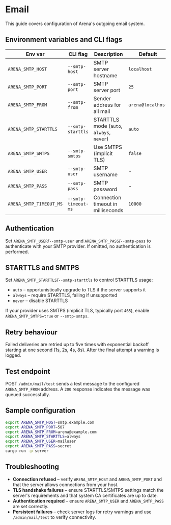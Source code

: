 # Email

This guide covers configuration of Arena's outgoing email system.

## Environment variables and CLI flags

| Env var                 | CLI flag            | Description                               | Default           |
| ----------------------- | ------------------- | ----------------------------------------- | ----------------- |
| `ARENA_SMTP_HOST`       | `--smtp-host`       | SMTP server hostname                      | `localhost`       |
| `ARENA_SMTP_PORT`       | `--smtp-port`       | SMTP server port                          | `25`              |
| `ARENA_SMTP_FROM`       | `--smtp-from`       | Sender address for all mail               | `arena@localhost` |
| `ARENA_SMTP_STARTTLS`   | `--smtp-starttls`   | STARTTLS mode (`auto`, `always`, `never`) | `auto`            |
| `ARENA_SMTP_SMTPS`      | `--smtp-smtps`      | Use SMTPS (implicit TLS)                  | `false`           |
| `ARENA_SMTP_USER`       | `--smtp-user`       | SMTP username                             | -                 |
| `ARENA_SMTP_PASS`       | `--smtp-pass`       | SMTP password                             | -                 |
| `ARENA_SMTP_TIMEOUT_MS` | `--smtp-timeout-ms` | Connection timeout in milliseconds        | `10000`           |

## Authentication

Set `ARENA_SMTP_USER`/`--smtp-user` and `ARENA_SMTP_PASS`/`--smtp-pass`
to authenticate with your SMTP provider. If omitted, no authentication
is performed.

## STARTTLS and SMTPS

Set `ARENA_SMTP_STARTTLS`/`--smtp-starttls` to control STARTTLS usage:

- `auto` – opportunistically upgrade to TLS if the server supports it
- `always` – require STARTTLS, failing if unsupported
- `never` – disable STARTTLS

If your provider uses SMTPS (implicit TLS, typically port `465`), enable
`ARENA_SMTP_SMTPS=true` or `--smtp-smtps`.

## Retry behaviour

Failed deliveries are retried up to five times with exponential
backoff starting at one second (1s, 2s, 4s, 8s). After the final
attempt a warning is logged.

## Test endpoint

POST `/admin/mail/test` sends a test message to the configured
`ARENA_SMTP_FROM` address. A `200` response indicates the message was
queued successfully.

## Sample configuration

```bash
export ARENA_SMTP_HOST=smtp.example.com
export ARENA_SMTP_PORT=587
export ARENA_SMTP_FROM=arena@example.com
export ARENA_SMTP_STARTTLS=always
export ARENA_SMTP_USER=mailuser
export ARENA_SMTP_PASS=secret
cargo run -p server
```

## Troubleshooting

- **Connection refused** – verify `ARENA_SMTP_HOST` and `ARENA_SMTP_PORT`
  and that the server allows connections from your host.
- **TLS handshake failures** – ensure STARTTLS/SMTPS settings match the
  server's requirements and that system CA certificates are up to date.
- **Authentication required** – ensure `ARENA_SMTP_USER` and
  `ARENA_SMTP_PASS` are set correctly.
- **Persistent failures** – check server logs for retry warnings and use
  `/admin/mail/test` to verify connectivity.
